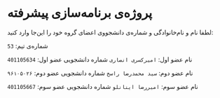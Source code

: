 # پروژه‌ی برنامه‌سازی پیشرفته
لطفا نام و نام‌خانوادگی و شماره‌ی دانشجووی اعضای گروه خود را این‌جا وارد کنید:

شماره‌ی تیم: `53`

نام عضو اول: `امیرکسری انصاری`
شماره دانشجویی عضو اول: `401105634`

نام عضو دوم: `سید محمدرضا راسخ`
شماره دانشجویی عضو دوم: `۹۶۱۰۵۰۲۶`

نام عضو سوم: `امیررضا اینانلو`
شماره دانشجویی عضو سوم: `401105667`
